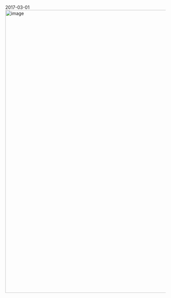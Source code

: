 

2017-03-01
<img width="744" height="890" alt="image" src="https://github.com/user-attachments/assets/9ffe023b-aee5-4b4a-b3fb-c04d6e6b7d80" />
